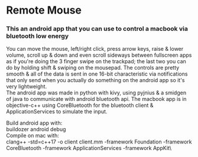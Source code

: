 # Remote Mouse
### This an android app that you can use to control a macbook via bluetooth low energy
You can move the mouse, left/right click, press arrow keys, raise & lower volume, scroll up & down and even scroll sideways between fullscreen apps as if you're doing the 3 finger swipe on the trackpad; the last two you can do by holding shift & swiping on the mousepad. The controls are pretty smooth & all of the data is sent in one 16-bit characteristic via notifications that only send when you actually do something on the android app so it's very lightweight.\
The android app was made in python with kivy, using pyjnius & a smidgen of java to communicate with android bluetooth api. The macbook app is in objective-c++ using CoreBluetooth for the bluetooth client & ApplicationServices to simulate the input.

Build android app with:\
buildozer android debug\
Compile on mac with:\
clang++ -std=c++17 -o client client.mm -framework Foundation -framework CoreBluetooth -framework ApplicationServices -framework AppKit\
